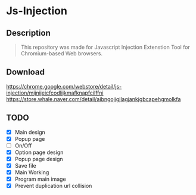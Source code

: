 # Js-Injection

## Description

> This repository was made for Javascript Injection Extenstion Tool for Chromium-based Web browsers.

## Download

https://chrome.google.com/webstore/detail/js-injection/mijnijeicfcodlijkmafknapfcilffni
https://store.whale.naver.com/detail/aibngojigjlagjankjgbcapehgmolkfa

## TODO

- [x] Main design
- [x] Popup page
- [ ] On/Off
- [x] Option page design
- [x] Popup page design
- [x] Save file
- [x] Main Working
- [x] Program main image
- [x] Prevent duplication url collision
